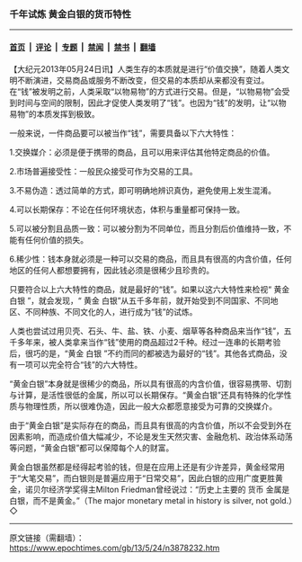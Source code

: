 ### 千年试炼 黄金白银的货币特性

---

#### [首页](../../../..?n3878232) &nbsp;|&nbsp; [评论](../../../../../epoch-comment?n3878232) &nbsp;|&nbsp; [专题](../../../../../epoch-special?n3878232) &nbsp;|&nbsp; [禁闻](../../../../../epoch-news?n3878232) &nbsp;|&nbsp; [禁书](../../../../../books?n3878232) &nbsp;|&nbsp; [翻墙](https://github.com/gfw-breaker/nogfw/blob/master/README.md?n3878232)


<div class="post_content" id="artbody" itemprop="articleBody">
 <!-- article content begin -->
 <p>
  【大纪元2013年05月24日讯】人类生存的本质就是进行“价值交换”，随着人类文明不断演进，交易商品或服务不断改变，但交易的本质却从来都没有变过。在“钱”被发明之前，人类采取“以物易物”的方式进行交易。但是，“以物易物”会受到时间与空间的限制，因此才促使人类发明了“钱”。也因为“钱”的发明，让“以物易物”的本质发挥到极致。
 </p>
 <p>
  一般来说，一件商品要可以被当作“钱”，需要具备以下六大特性：
 </p>
 <p>
  1.交换媒介：必须是便于携带的商品，且可以用来评估其他特定商品的价值。
 </p>
 <p>
  2.市场普遍接受性：一般民众接受可作为交易的工具。
 </p>
 <p>
  3.不易伪造：透过简单的方式，即可明确地辨识真伪，避免使用上发生混淆。
 </p>
 <p>
  4.可以长期保存：不论在任何环境状态，体积与重量都可保持一致。
 </p>
 <p>
  5.可以被分割且品质一致：可以被分割为不同单位，而且分割后价值维持一致，不能有任何价值的损失。
 </p>
 <p>
  6.稀少性：钱本身就必须是一种可以交易的商品，而且具有很高的内含价值，任何地区的任何人都想要拥有，因此钱必须是很稀少且珍贵的。
 </p>
 <p>
  只要符合以上六大特性的商品，就是最好的“钱”。如果以这六大特性来检视“
  <ok href="https://www.epochtimes.com/gb/tag/%E9%BB%84%E9%87%91.html">
   黄金
  </ok>
  <ok href="https://www.epochtimes.com/gb/tag/%E7%99%BD%E9%93%B6.html">
   白银
  </ok>
  ”，就会发现，“
  <ok href="https://www.epochtimes.com/gb/tag/%E9%BB%84%E9%87%91.html">
   黄金
  </ok>
  白银”从五千多年前，就开始受到不同国家、不同地区、不同种族、不同文化的人，进行成为“钱”的试炼。
 </p>
 <p>
  人类也尝试过用贝壳、石头、牛、盐、铁、小麦、烟草等各种商品来当作“钱”，五千多年来，被人类拿来当作“钱”使用的商品超过2千种。经过一连串的长期考验后，很巧的是，“黄金
  <ok href="https://www.epochtimes.com/gb/tag/%E7%99%BD%E9%93%B6.html">
   白银
  </ok>
  ”不约而同的都被选为最好的“钱”。其他各式商品，没有一项可以完全符合“钱”的六大特性。
 </p>
 <p>
  “黄金白银”本身就是很稀少的商品，所以具有很高的内含价值，很容易携带、切割与计算，是活性很低的金属，所以可以长期保存。“黄金白银”还具有特殊的化学性质与物理性质，所以很难伪造，因此一般大众都愿意接受为可靠的交换媒介。
 </p>
 <p>
  由于“黄金白银”是实际存在的商品，而且具有很高的内含价值，所以不会受到外在因素影响，而造成价值大幅减少，不论是发生天然灾害、金融危机、政治体系动荡等问题，“黄金白银”都可以保障每个人的财富。
 </p>
 <p>
  黄金白银虽然都是经得起考验的钱，但是在应用上还是有少许差异，黄金经常用于“大笔交易”，而白银则是普遍应用于“日常交易”，因此白银的应用广度更胜黄金，诺贝尔经济学奖得主Milton Friedman曾经说过：“历史上主要的
  <ok href="https://www.epochtimes.com/gb/tag/%E8%B4%A7%E5%B8%81.html">
   货币
  </ok>
  金属是白银，而不是黄金。”（The major monetary metal in history is silver, not gold.）◇
 </p>
 <!-- article content end -->
 <div id="below_article_ad">
 </div>
</div>


---

原文链接（需翻墙）：https://www.epochtimes.com/gb/13/5/24/n3878232.htm